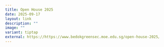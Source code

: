 ```yaml
---
title: Open House 2025
date: 2025-09-17
layout: link
description: ""
image: ""
variant: tiptap
external: https://https://www.bedokgreensec.moe.edu.sg/open-house-2025/
---
```

